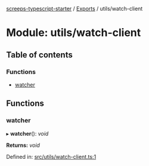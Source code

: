 [screeps-typescript-starter](../README.md) / [Exports](../modules.md) / utils/watch-client

# Module: utils/watch-client

## Table of contents

### Functions

- [watcher](utils_watch_client.md#watcher)

## Functions

### watcher

▸ **watcher**(): *void*

**Returns:** *void*

Defined in: [src/utils/watch-client.ts:1](https://github.com/Baelyk/screeps/blob/c7b9358/src/utils/watch-client.ts#L1)
